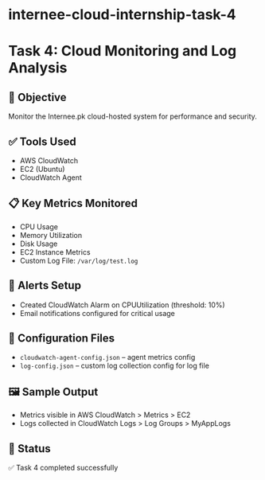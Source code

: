 # internee-cloud-internship-task-4
# Task 4: Cloud Monitoring and Log Analysis

## 🎯 Objective
Monitor the Internee.pk cloud-hosted system for performance and security.

## ✅ Tools Used
- AWS CloudWatch
- EC2 (Ubuntu)
- CloudWatch Agent

## 📋 Key Metrics Monitored
- CPU Usage
- Memory Utilization
- Disk Usage
- EC2 Instance Metrics
- Custom Log File: `/var/log/test.log`

## 🔔 Alerts Setup
- Created CloudWatch Alarm on CPUUtilization (threshold: 10%)
- Email notifications configured for critical usage

## 🧩 Configuration Files
- `cloudwatch-agent-config.json` – agent metrics config
- `log-config.json` – custom log collection config for log file

## 🖼️ Sample Output
- Metrics visible in AWS CloudWatch > Metrics > EC2
- Logs collected in CloudWatch Logs > Log Groups > MyAppLogs

## 📌 Status
✅ Task 4 completed successfully
